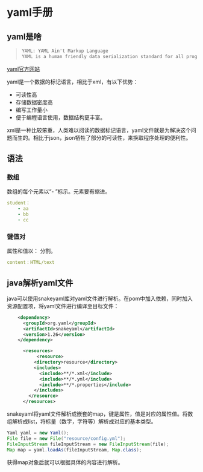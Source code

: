 # yaml手册

## yaml是啥

> ```txt
> YAML: YAML Ain't Markup Language
> YAML is a human friendly data serialization standard for all programming languages.
> ```

[yaml官方网站](https://yaml.org/)

yaml是一个数据的标记语言，相比于xml，有以下优势：

* 可读性高
* 存储数据密度高
* 编写工作量小
* 便于编程语言使用，数据结构更丰富。

xml是一种比较笨重，人类难以阅读的数据标记语言，yaml文件就是为解决这个问题而生的。相比于json，json牺牲了部分的可读性，来换取程序处理的便利性。

## 语法

### 数组

数组的每个元素以“- ”标示。元素要有缩进。

```yaml
student：
	- aa
	- bb
	- cc
```

### 键值对

属性和值以： 分割。

```yaml
content：HTML/text
```

## java解析yaml文件

java可以使用snakeyaml库对yaml文件进行解析。在pom中加入依赖，同时加入资源配置项，将yaml文件进行编译至目标文件：

```xml
    <dependency>
      <groupId>org.yaml</groupId>
      <artifactId>snakeyaml</artifactId>
      <version>1.26</version>
    </dependency>

      <resources>
           <resource>
          <directory>resource</directory>
          <includes>
            <include>**/*.xml</include>
            <include>**/*.yml</include>  
            <include>**/*.properties</include>
          </includes>
        </resource>
      </resources>
```

snakeyaml将yaml文件解析成嵌套的map，键是属性，值是对应的属性值。将数组解析成list，将标量（数字，字符等）解析成对应的基本类型。


```java
Yaml yaml = new Yaml();
File file = new File("resource/config.yml");
FileInputStream fileInputStream = new FileInputStream(file);
Map map = yaml.loadAs(fileInputStream, Map.class);
```

获得map对象后就可以根据具体的内容进行解析。